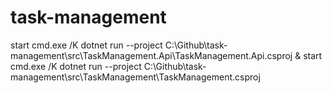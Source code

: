 # task-management

start cmd.exe /K dotnet run --project C:\Github\task-management\src\TaskManagement.Api\TaskManagement.Api.csproj & start cmd.exe /K dotnet run --project C:\Github\task-management\src\TaskManagement\TaskManagement.csproj